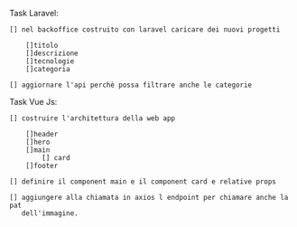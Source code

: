 Task Laravel:

    [] nel backoffice costruito con laravel caricare dei nuovi progetti

        []titolo
        []descrizione
        []tecnologie
        []categoria

    [] aggiornare l'api perchè possa filtrare anche le categorie



Task Vue Js:

    [] costruire l'architettura della web app

        []header
        []hero
        []main
            [] card
        []footer

    [] definire il component main e il component card e relative props

    [] aggiungere alla chiamata in axios l endpoint per chiamare anche la pat
       dell'immagine.
